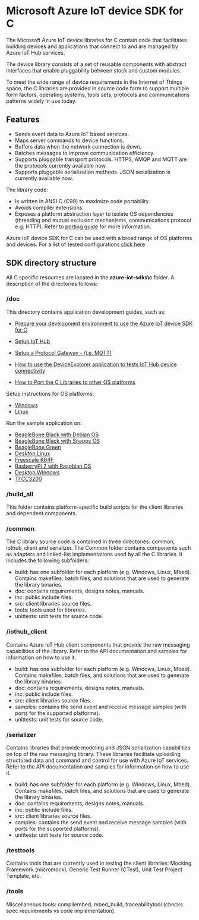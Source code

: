 # Microsoft Azure IoT device SDK for C

The Microsoft Azure IoT device libraries for C contain code that facilitates building devices and applications that connect to and are managed by Azure IoT Hub services.

The device library consists of a set of reusable components with abstract interfaces that enable pluggability between stock and custom modules.

To meet the wide range of device requirements in the Internet of Things space, the C libraries are provided in source code form to support multiple form factors, operating systems, tools sets, protocols and communications patterns widely in use today.


## Features

 * Sends event data to Azure IoT based services.
 * Maps server commands to device functions.
 * Buffers data when the network connection is down.
 * Batches messages to improve communication efficiency.
 * Supports pluggable transport protocols. HTTPS, AMQP and MQTT are the protocols currently available now.
 * Supports pluggable serialization methods. JSON serialization is currently available now.


The library code:

* Is written in ANSI C (C99) to maximize code portability.
* Avoids compiler extensions.
* Exposes a platform abstraction layer to isolate OS dependencies (threading and mutual exclusion mechanisms, communications protocol e.g. HTTP). Refer to [porting guide](doc/porting_guide.md) for more information.

Azure IoT device SDK for C can be used with a broad range of OS platforms and devices. For a list of tested configurations [click here](../doc/tested_configurations.md)

## SDK directory structure
All C specific resources are located in the **azure-iot-sdks\c** folder. A description of the directories follows:
### /doc

This directory contains application development guides, such as:

- [Prepare your development environment to use the Azure IoT device SDK for C](doc/devbox_setup.md)

- [Setup IoT Hub](../doc/setup_iot_hub.md)
- [Setup a Protocol Gateway - (i.e. MQTT)](https://github.com/Azure/azure-iot-protocol-gateway/blob/master/README.md)
- [How to use the DeviceExplorer application to tests IoT Hub device connectivity](../tools/DeviceExplorer/doc/tools_device_explorer.md)
- [How to Port the C Libraries to other OS platforms](doc/porting_guide.md)

Setup instructions for OS platforms:

- [Windows](doc/run_sample_on_Windows.md)
- [Linux](doc/run_sample_on_desktop_linux.md)

Run the sample application on:

- [BeagleBone Black with Debian OS](doc/run_sample_on_beaglebone_black_debian.md)
- [BeagleBone Black with Snappy OS](doc/run_sample_on_beaglebone_black_snappy.md)
- [BeagleBone Green](doc/run_sample_on_beaglebone_green.md)
- [Desktop Linux](doc/run_sample_on_desktop_linux.md)
- [Freescale K64F](doc/run_sample_on_freescale_k64f_mbed.md)
- [RasberryPi 2 with Raspbian OS](doc/run_sample_on_raspberrypi2_raspbian.md)
- [Desktop Windows](doc/run_sample_on_windows.md)
- [TI CC3200](doc/run_sample_on_ti_cc3200.md)

### /build_all

This folder contains platform-specific build scripts for the client libraries and dependent components.

### /common

The C library source code is contained in three directories: common, iothub_client and serializer. The Common folder contains components such as adapters and linked-list implementations used by all the C libraries. It includes the following subfolders:

   * build: has one subfolder for each platform (e.g. Windows, Linux, Mbed). Contains makefiles, batch files, and solutions that are used to generate the library binaries.
   * doc: contains requirements, designs notes, manuals.
   * inc: public include files.
   * src: client libraries source files.
   * tools: tools used for libraries.
   * unittests: unit tests for source code.


### /iothub_client

Contains Azure IoT Hub client components that provide the raw messaging capabilities of the library. Refer to the API documentation and samples for information on how to use it.

   * build: has one subfolder for each platform (e.g. Windows, Linux, Mbed). Contains makefiles, batch files, and solutions that are used to generate the library binaries.
   * doc: contains requirements, designs notes, manuals.
   * inc: public include files.
   * src: client libraries source files.
   * samples: contains the send event and receive message samples (with ports for the supported platforms).
   * unittests: unit tests for source code.

### /serializer

Contains libraries that provide modeling and JSON serialization capabilities on top of the raw messaging library. These libraries facilitate uploading structured data and command and control for use with Azure IoT services. Refer to the API documentation and samples for information on how to use it.

   * build: has one subfolder for each platform (e.g. Windows, Linux, Mbed). Contains makefiles, batch files, and solutions that are used to generate the library binaries.
   * doc: contains requirements, designs notes, manuals.
   * inc: public include files.
   * src: client libraries source files.
   * samples: contains the send event and receive message samples (with ports for the supported platforms).
   * unittests: unit tests for source code.

### /testtools

Contains tools that are currently used in testing the client libraries: Mocking Framework (micromock), Generic Test Runner (CTest), Unit Test Project Template, etc.

### /tools

Miscellaneous tools: compilembed, mbed_build, traceabilitytool (checks spec requirements vs code implementation).
